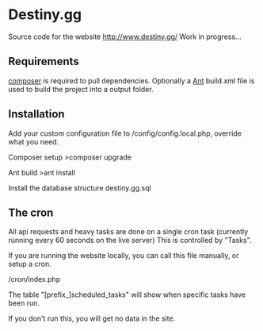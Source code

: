 # Destiny.gg
Source code for the website http://www.destiny.gg/
Work in progress...

## Requirements
[composer](http://getcomposer.org/download/) is required to pull dependencies.
Optionally a [Ant](http://ant.apache.org/) build.xml file is used to build the project into a output folder.


## Installation
Add your custom configuration file to /config/config.local.php, override what you need.

Composer setup
	>composer upgrade
	
Ant build
	>ant install

Install the database structure
	destiny.gg.sql


## The cron
All api requests and heavy tasks are done on a single cron task (currently running every 60 seconds on the live server)
This is controlled by "Tasks".

If you are running the website locally, you can call this file manually, or setup a cron.

/cron/index.php

The table "[prefix_]scheduled_tasks" will show when specific tasks have been run.

If you don't run this, you will get no data in the site.